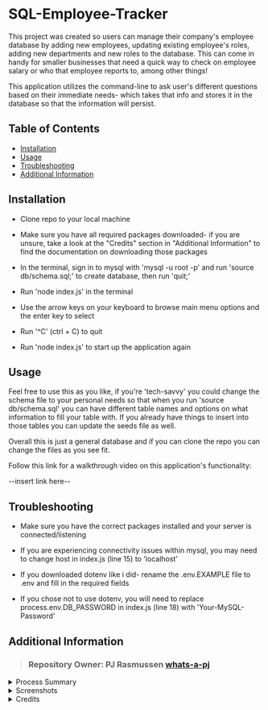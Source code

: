 # SQL-Employee-Tracker
This project was created so users can manage their company's employee database by adding new employees, updating existing employee's roles, adding new departments and new roles to the database. This can come in handy for smaller businesses that need a quick way to check on employee salary or who that employee reports to, among other things!

This application utilizes the command-line to ask user's different questions based on their immediate needs- which takes that info and stores it in the database so that the information will persist.


## Table of Contents
* [Installation](#installation)
* [Usage](#usage)
* [Troubleshooting](#troubleshooting)
* [Additional Information](#additional-information)

## Installation
* Clone repo to your local machine

* Make sure you have all required packages downloaded- if you are unsure, take a look at the "Credits" section in "Additional Information" to find the documentation on downloading those packages

* In the terminal, sign in to mysql with 'mysql -u root -p' and run 'source db/schema.sql;' to create database, then run 'quit;'

* Run 'node index.js' in the terminal

* Use the arrow keys on your keyboard to browse main menu options and the enter key to select

* Run '^C' (ctrl + C) to quit

* Run 'node index.js' to start up the application again

## Usage
Feel free to use this as you like, if you're 'tech-savvy' you could change the schema file to your personal needs so that when you run 'source db/schema.sql' you can have different table names and options on what information to fill your table with. If you already have things to insert into those tables you can update the seeds file as well.

Overall this is just a general database and if you can clone the repo you can change the files as you see fit.

Follow this link for a walkthrough video on this application's functionality:

--insert link here--

## Troubleshooting
* Make sure you have the correct packages installed and your server is connected/listening

* If you are experiencing connectivity issues within mysql, you may need to change host in index.js (line 15) to 'localhost'

* If you downloaded dotenv like i did- rename the .env.EXAMPLE file to .env and fill in the required fields

* If you chose not to use dotenv, you will need to replace process.env.DB_PASSWORD in index.js (line 18) with 'Your-MySQL-Password'


## Additional Information
> ### Repository Owner: PJ Rasmussen [whats-a-pj](https://github.com/whats-a-pj) 

<details>
<summary>Process Summary</summary>

</details>

<details>
<summary>Screenshots</summary>

</details>

<details>
<summary>Credits</summary>

Here is a list of packages I used

https://nodejs.org/en

https://www.npmjs.com/package/inquirer/v/8.2.4

https://www.npmjs.com/package/mysql2

https://www.npmjs.com/package/dotenv

https://www.npmjs.com/package/console.table

Websites I referenced

https://www.w3schools.com/sql/sql_select.asp

https://dev.mysql.com/doc/refman/8.0/en/insert.html

https://dev.mysql.com/doc/refman/8.0/en/creating-tables.html

https://dev.mysql.com/doc/refman/8.0/en/constraint-primary-key.html

https://dev.mysql.com/doc/refman/8.0/en/create-table-foreign-keys.html

https://patorjk.com/software/taag/#p=display&f=Graffiti&t=ASCII%20GENERATOR

I had help from CJ Sanders and a few different askBCS helpers to complete this assignment- as always, turns out I just had to add one line of code to get my initial set of questions working

Had a tutor session with Juno Nguyen on 9/12 to study up on SQL and inquirer and run through my addData() issues so that user's can properly add to their database as opposed to only being able to view the data

</details>